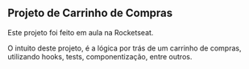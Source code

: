 ## Projeto de Carrinho de Compras

Este projeto foi feito em aula na Rocketseat.

O intuito deste projeto, é a lógica por trás de um carrinho de compras, utilizando hooks, tests, componentização, entre outros.
